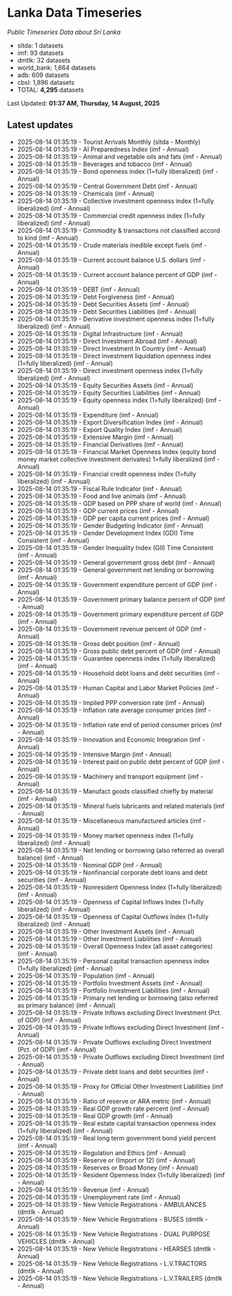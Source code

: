 # Lanka Data Timeseries
*Public Timeseries Data about Sri Lanka*

* sltda: 1 datasets
* imf: 93 datasets
* dmtlk: 32 datasets
* world_bank: 1,664 datasets
* adb: 609 datasets
* cbsl: 1,896 datasets
* TOTAL: **4,295** datasets

Last Updated: **01:37 AM, Thursday, 14 August, 2025**

## Latest updates

* 2025-08-14 01:35:19 - Tourist Arrivals Monthly (sltda - Monthly)
* 2025-08-14 01:35:19 - AI Preparedness Index (imf - Annual)
* 2025-08-14 01:35:19 - Animal and vegetable oils and fats (imf - Annual)
* 2025-08-14 01:35:19 - Beverages and tobacco (imf - Annual)
* 2025-08-14 01:35:19 - Bond openness index (1=fully liberalized) (imf - Annual)
* 2025-08-14 01:35:19 - Central Government Debt (imf - Annual)
* 2025-08-14 01:35:19 - Chemicals (imf - Annual)
* 2025-08-14 01:35:19 - Collective investment openness index (1=fully liberalized) (imf - Annual)
* 2025-08-14 01:35:19 - Commercial credit openness index (1=fully liberalized) (imf - Annual)
* 2025-08-14 01:35:19 - Commodity & transactions not classified accord to kind (imf - Annual)
* 2025-08-14 01:35:19 - Crude materials inedible except fuels (imf - Annual)
* 2025-08-14 01:35:19 - Current account balance U.S. dollars (imf - Annual)
* 2025-08-14 01:35:19 - Current account balance percent of GDP (imf - Annual)
* 2025-08-14 01:35:19 - DEBT (imf - Annual)
* 2025-08-14 01:35:19 - Debt Forgiveness (imf - Annual)
* 2025-08-14 01:35:19 - Debt Securities Assets (imf - Annual)
* 2025-08-14 01:35:19 - Debt Securities Liabilities (imf - Annual)
* 2025-08-14 01:35:19 - Derivative investment openness index (1=fully liberalized) (imf - Annual)
* 2025-08-14 01:35:19 - Digital Infrastructure (imf - Annual)
* 2025-08-14 01:35:19 - Direct Investment Abroad (imf - Annual)
* 2025-08-14 01:35:19 - Direct Investment In Country (imf - Annual)
* 2025-08-14 01:35:19 - Direct investment liquidation openness index (1=fully liberalized) (imf - Annual)
* 2025-08-14 01:35:19 - Direct investment openness index (1=fully liberalized) (imf - Annual)
* 2025-08-14 01:35:19 - Equity Securities Assets (imf - Annual)
* 2025-08-14 01:35:19 - Equity Securities Liabilities (imf - Annual)
* 2025-08-14 01:35:19 - Equity openness index (1=fully liberalized) (imf - Annual)
* 2025-08-14 01:35:19 - Expenditure (imf - Annual)
* 2025-08-14 01:35:19 - Export Diversification Index (imf - Annual)
* 2025-08-14 01:35:19 - Export Quality Index (imf - Annual)
* 2025-08-14 01:35:19 - Extensive Margin (imf - Annual)
* 2025-08-14 01:35:19 - Financial Derivatives (imf - Annual)
* 2025-08-14 01:35:19 - Financial Market Openness Index (equity bond money market collective investment derivates) 1=fully liberalized (imf - Annual)
* 2025-08-14 01:35:19 - Financial credit openness index (1=fully liberalized) (imf - Annual)
* 2025-08-14 01:35:19 - Fiscal Rule Indicator (imf - Annual)
* 2025-08-14 01:35:19 - Food and live animals (imf - Annual)
* 2025-08-14 01:35:19 - GDP based on PPP share of world (imf - Annual)
* 2025-08-14 01:35:19 - GDP current prices (imf - Annual)
* 2025-08-14 01:35:19 - GDP per capita current prices (imf - Annual)
* 2025-08-14 01:35:19 - Gender Budgeting Indicator (imf - Annual)
* 2025-08-14 01:35:19 - Gender Development Index (GDI) Time Consistent (imf - Annual)
* 2025-08-14 01:35:19 - Gender Inequality Index (GII) Time Consistent (imf - Annual)
* 2025-08-14 01:35:19 - General government gross debt (imf - Annual)
* 2025-08-14 01:35:19 - General government net lending or borrowing (imf - Annual)
* 2025-08-14 01:35:19 - Government expenditure percent of GDP (imf - Annual)
* 2025-08-14 01:35:19 - Government primary balance percent of GDP (imf - Annual)
* 2025-08-14 01:35:19 - Government primary expenditure percent of GDP (imf - Annual)
* 2025-08-14 01:35:19 - Government revenue percent of GDP (imf - Annual)
* 2025-08-14 01:35:19 - Gross debt position (imf - Annual)
* 2025-08-14 01:35:19 - Gross public debt percent of GDP (imf - Annual)
* 2025-08-14 01:35:19 - Guarantee openness index (1=fully liberalized) (imf - Annual)
* 2025-08-14 01:35:19 - Household debt loans and debt securities (imf - Annual)
* 2025-08-14 01:35:19 - Human Capital and Labor Market Policies (imf - Annual)
* 2025-08-14 01:35:19 - Implied PPP conversion rate (imf - Annual)
* 2025-08-14 01:35:19 - Inflation rate average consumer prices (imf - Annual)
* 2025-08-14 01:35:19 - Inflation rate end of period consumer prices (imf - Annual)
* 2025-08-14 01:35:19 - Innovation and Economic Integration (imf - Annual)
* 2025-08-14 01:35:19 - Intensive Margin (imf - Annual)
* 2025-08-14 01:35:19 - Interest paid on public debt percent of GDP (imf - Annual)
* 2025-08-14 01:35:19 - Machinery and transport equipment (imf - Annual)
* 2025-08-14 01:35:19 - Manufact goods classified chiefly by material (imf - Annual)
* 2025-08-14 01:35:19 - Mineral fuels lubricants and related materials (imf - Annual)
* 2025-08-14 01:35:19 - Miscellaneous manufactured articles (imf - Annual)
* 2025-08-14 01:35:19 - Money market openness index (1=fully liberalized) (imf - Annual)
* 2025-08-14 01:35:19 - Net lending or borrowing (also referred as overall balance) (imf - Annual)
* 2025-08-14 01:35:19 - Nominal GDP (imf - Annual)
* 2025-08-14 01:35:19 - Nonfinancial corporate debt loans and debt securities (imf - Annual)
* 2025-08-14 01:35:19 - Nonresident Openness Index (1=fully liberalized) (imf - Annual)
* 2025-08-14 01:35:19 - Openness of Capital Inflows Index (1=fully liberalized) (imf - Annual)
* 2025-08-14 01:35:19 - Openness of Capital Outflows Index (1=fully liberalized) (imf - Annual)
* 2025-08-14 01:35:19 - Other Investment Assets (imf - Annual)
* 2025-08-14 01:35:19 - Other Investment Liabilities (imf - Annual)
* 2025-08-14 01:35:19 - Overall Openness Index (all asset categories) (imf - Annual)
* 2025-08-14 01:35:19 - Personal capital transaction openness index (1=fully liberalized) (imf - Annual)
* 2025-08-14 01:35:19 - Population (imf - Annual)
* 2025-08-14 01:35:19 - Portfolio Investment Assets (imf - Annual)
* 2025-08-14 01:35:19 - Portfolio Investment Liabilities (imf - Annual)
* 2025-08-14 01:35:19 - Primary net lending or borrowing (also referred as primary balance) (imf - Annual)
* 2025-08-14 01:35:19 - Private Inflows excluding Direct Investment (Pct. of GDP) (imf - Annual)
* 2025-08-14 01:35:19 - Private Inflows excluding Direct Investment (imf - Annual)
* 2025-08-14 01:35:19 - Private Outflows excluding Direct Investment (Pct. of GDP) (imf - Annual)
* 2025-08-14 01:35:19 - Private Outflows excluding Direct Investment (imf - Annual)
* 2025-08-14 01:35:19 - Private debt loans and debt securities (imf - Annual)
* 2025-08-14 01:35:19 - Proxy for Official Other Investment Liabilities (imf - Annual)
* 2025-08-14 01:35:19 - Ratio of reserve or ARA metric (imf - Annual)
* 2025-08-14 01:35:19 - Real GDP growth rate percent (imf - Annual)
* 2025-08-14 01:35:19 - Real GDP growth (imf - Annual)
* 2025-08-14 01:35:19 - Real estate capital transaction openness index (1=fully liberalized) (imf - Annual)
* 2025-08-14 01:35:19 - Real long term government bond yield percent (imf - Annual)
* 2025-08-14 01:35:19 - Regulation and Ethics (imf - Annual)
* 2025-08-14 01:35:19 - Reserve or (Import or 12) (imf - Annual)
* 2025-08-14 01:35:19 - Reserves or Broad Money (imf - Annual)
* 2025-08-14 01:35:19 - Resident Openness Index (1=fully liberalized) (imf - Annual)
* 2025-08-14 01:35:19 - Revenue (imf - Annual)
* 2025-08-14 01:35:19 - Unemployment rate (imf - Annual)
* 2025-08-14 01:35:19 - New Vehicle Registrations - AMBULANCES (dmtlk - Annual)
* 2025-08-14 01:35:19 - New Vehicle Registrations - BUSES (dmtlk - Annual)
* 2025-08-14 01:35:19 - New Vehicle Registrations - DUAL PURPOSE VEHICLES (dmtlk - Annual)
* 2025-08-14 01:35:19 - New Vehicle Registrations - HEARSES (dmtlk - Annual)
* 2025-08-14 01:35:19 - New Vehicle Registrations - L.V.TRACTORS (dmtlk - Annual)
* 2025-08-14 01:35:19 - New Vehicle Registrations - L.V.TRAILERS (dmtlk - Annual)
